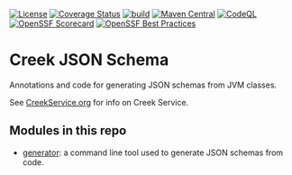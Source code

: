 [![License](https://img.shields.io/badge/License-Apache%202.0-blue.svg)](https://opensource.org/licenses/Apache-2.0)
[![Coverage Status](https://coveralls.io/repos/github/creek-service/creek-json-schema/badge.svg?branch=main)](https://coveralls.io/github/creek-service/creek-json-schema?branch=main)
[![build](https://github.com/creek-service/creek-json-schema/actions/workflows/build.yml/badge.svg)](https://github.com/creek-service/creek-json-schema/actions/workflows/build.yml)
[![Maven Central](https://img.shields.io/maven-central/v/org.creekservice/creek-json-schema-generator.svg)](https://central.sonatype.dev/search?q=creek-json-schema-*)
[![CodeQL](https://github.com/creek-service/creek-json-schema/actions/workflows/codeql.yml/badge.svg)](https://github.com/creek-service/creek-json-schema/actions/workflows/codeql.yml)
[![OpenSSF Scorecard](https://api.securityscorecards.dev/projects/github.com/creek-service/creek-json-schema/badge)](https://api.securityscorecards.dev/projects/github.com/creek-service/creek-json-schema)
[![OpenSSF Best Practices](https://bestpractices.coreinfrastructure.org/projects/6899/badge)](https://bestpractices.coreinfrastructure.org/projects/6899)

# Creek JSON Schema

Annotations and code for generating JSON schemas from JVM classes.

See [CreekService.org](https://www.creekservice.org) for info on Creek Service.

## Modules in this repo

* [generator](generator): a command line tool used to generate JSON schemas from code.

